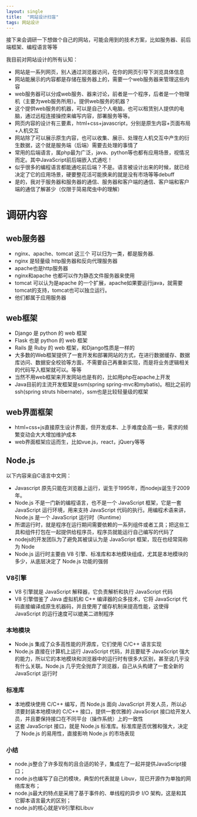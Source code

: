 ```yaml
---
layout: single
title:  "网站设计扫盲"
tags: 网站设计
---
```




接下来会调研一下想做个自己的网站，可能会用到的技术方案，比如服务器、前后端框架、编程语言等等

我目前对网站设计的所有认知：
+ 网站是一系列网页，别人通过浏览器访问，在你的网页引导下浏览具体信息
+ 网站能展示的内容都是存储在服务器上的，需要一个web服务器来管理这些内容
+ web服务器可以分成web服务、器来讨论，前者是一个程序，后者是一个物理机（主要为web服务所用）。提供web服务的机器？
+ 这个提供web服务的机器，可以是自己个人电脑，也可以租赁别人提供的电脑，通过远程连接操控来编写内容，部署服务等等。
+ 网页内容的设计有三要素，html+css+javascript，分别是原生内容+页面布局+人机交互
+ 网站除了可以展示原生内容，也可以收集、展示、处理在人机交互中产生的衍生数据，这个就是服务端（后端）需要去处理的事情了
+ 常用的后端语言，属php最为广泛，java、python等也都有应用场景，视情况而定。其中JavaScript前后端嵌入式通吃！
+ 似乎很多的编程语言都能通吃前后端？不是。语言被设计出来的时候，就已经决定了它的应用场景，硬要整花活可能换来的就是没有市场等等debuff
+ 是的，我对于服务器和服务器的通信、服务器和客户端的通信、客户端和客户端的通信了解甚少（仅限于简易爬虫中的理解）



# 调研内容
## web服务器
+ nginx、apache、tomcat 这三个 可以归为一类，都是服务器.
+ nginx 是轻量级 http服务器和反向代理服务器
+ apache也是http服务器
+ nginx和apache 也都可以作为静态文件服务器来使用
+ tomcat 可以认为是apache 的一个扩展，apache如果要运行java，就需要tomcat的支持，tomcat也可以独立运行。
+ 他们都属于应用服务器

## web框架
+ Django 是 python 的 web 框架
+ Flask 也是 python 的 web 框架
+ Rails 是 Ruby 的 web 框架，和Django性质是一样的
+ 大多数的Web框架提供了一套开发和部署网站的方式，在进行数据缓存、数据库访问、数据安全校验等方面，不需要自己再重新实现，而是将业务逻辑相关的代码写入框架就可以。等等
+ 当然不用web框架来开发网站也是有的，比如用php在apache上开发
+ Java目前的主流开发框架是ssm(spring spring-mvc和mybatis)。相比之前的ssh(spring struts hibernate)，ssm也是比较轻量级的框架

## web界面框架
+ html+css+js直接原生设计界面，但开发成本、上手难度会高一些，需求的频繁变动会大大增加维护成本
+ web界面框架应运而生，比如vue.js，react，jQuery等等


## Node.js

以下内容来自C语言中文网：

+ Javascript 原先只能在浏览器上运行，诞生于1995年，而nodejs诞生于2009年。
+ Node.js 不是一门新的编程语言，也不是一个 JavaScript 框架，它是一套 JavaScript 运行环境，用来支持 JavaScript 代码的执行。用编程术语来讲，Node.js 是一个 JavaScript 运行时（Runtime）
+ 所谓运行时，就是程序在运行期间需要依赖的一系列组件或者工具；把这些工具和组件打包在一起提供给程序员，程序员就能运行自己编写的代码了
+ nodejs的开发团队为了避免其被误认为是 JavaScript 框架，现在也经常简称为 Node
+ Node.js 运行时主要由 V8 引擎、标准库和本地模块组成，尤其是本地模块的多少，从底层决定了 Node.js 功能的强弱
### V8引擎
+ V8 引擎就是 JavaScript 解释器，它负责解析和执行 JavaScript 代码
+ V8 引擎借鉴了 Java 虚拟机和 C++ 编译器的众多技术，它将 JavaScript 代码直接编译成原生机器码，并且使用了缓存机制来提高性能，这使得 JavaScript 的运行速度可以媲美二进制程序

### 本地模块
+ Node.js 集成了众多高性能的开源库，它们使用 C/C++ 语言实现
+ Node.js 直接在计算机上运行 JavaScript 代码，并且要赋予 JavaScript 强大的能力，所以它的本地模块和浏览器中的运行时有很多大区别，甚至说几乎没有什么关联。Node.js 几乎完全抛弃了浏览器，自己从头构建了一套全新的 JavaScript 运行时

### 标准库
+ 本地模块使用 C/C++ 编写，而 Node.js 面向 JavaScript 开发人员，所以必须要封装本地模块的 C/C++ 接口，提供一套优雅的 JavaScript 接口给开发人员，并且要保持接口在不同平台（操作系统）上的一致性
+ 这套 JavaScript 接口，就是 Node.js 标准库。标准库是否优雅和强大，决定了 Node.js 的易用性，直接影响 Node.js 的市场表现

### 小结
+ node.js整合了许多现有的且合适的轮子，集成在了一起并提供JavaScript接口；
+ node.js也编写了自己的模块，典型的代表就是 Libuv，现已开源作为单独的网络库发布；
+ node.js最大的特点是采用了基于事件的、单线程的异步 I/O 架构，这是和其它脚本语言最大的区别；
+ node.js的核心就是V8引擎和Libuv

